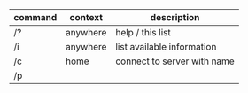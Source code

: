| command               | context           | description                 |
|-----------------------|-------------------|-----------------------------|
| /?                    | anywhere          | help / this list            |
| /i                    | anywhere          | list available information  |
| /c <url> <name>       | home              | connect to server with name |
| /p <title>            | lobby             | create chat                 |
| /j <chat_id> <invite> | lobby             | join chat                   |
| /l                    | chat              | list members                |
| /n <name>             | chat [admin only] | create invite id            |
| /k <name>             | chat [admin only] | kick                        |
| /q                    | chat              | quit / leave chat or server |
| /f <path>             | chat              | upload file                 |
| /o <name>             | chat              | transfer owner- / adminship |